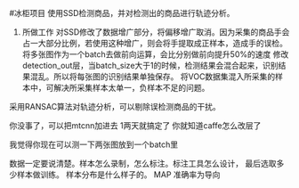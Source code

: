 #冰柜项目
使用SSD检测商品，并对检测出的商品进行轨迹分析。

1. 所做工作	
对SSD修改了数据增广部分，将偏移增广取消。因为采集的商品手会占一大部分比例，若使用这种增广，则会将手提取成正样本，造成手的误检。
将多张图作为一个batch去做前向运算，会比分别做前向提升50%的速度
修改detection_out层，当batch_size大于1的时候，检测结果会混合起来，识别结果混乱。所以将每张图的识别结果单独保存。
将VOC数据集混入所采集的样本中，可解决所采集样本太单一，负样本不足的问题。

采用RANSAC算法对轨迹分析，可以剔除误检测商品的干扰。

你没事了，可以把mtcnn加进去
1两天就搞定了
你就知道caffe怎么改层了

我觉得你现在可以测一下两张图放到一个batch里

数据一定要说清楚。样本怎么录制，怎么标注。标注工具怎么设计， 最后选取多少样本做训练。
样本分布是什么样子的。
MAP 准确率为导向

